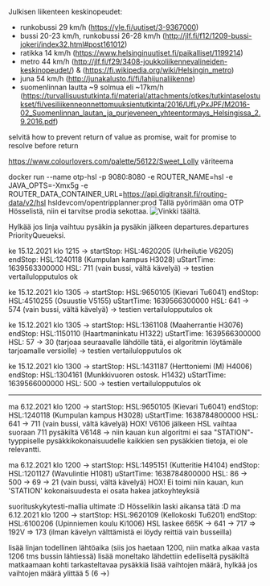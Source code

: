 Julkisen liikenteen keskinopeudet:

-   runkobussi 29 km/h (https://yle.fi/uutiset/3-9367000)
-   bussi 20-23 km/h, runkobussi 26-28 km/h (http://jlf.fi/f12/1209-bussi-jokeri/index32.html#post161012)
-   ratikka 14 km/h (https://www.helsinginuutiset.fi/paikalliset/1199214)
-   metro 44 km/h (http://jlf.fi/f29/3408-joukkoliikennevalineiden-keskinopeudet/) & (https://fi.wikipedia.org/wiki/Helsingin_metro)
-   juna 54 km/h (http://junakalusto.fi/fi/lahijunaliikenne)
-   suomenlinnan lautta ~9 solmua eli ~17km/h (https://turvallisuustutkinta.fi/material/attachments/otkes/tutkintaselostukset/fi/vesiliikenneonnettomuuksientutkinta/2016/UfLyPxJPF/M2016-02_Suomenlinnan_lautan_ja_purjeveneen_yhteentormays_Helsingissa_2.9.2016.pdf)

selvitä how to prevent return of value as promise, wait for promise to resolve before return

https://www.colourlovers.com/palette/56122/Sweet_Lolly väriteema

docker run --name otp-hsl -p 9080:8080 -e ROUTER_NAME=hsl -e JAVA_OPTS=-Xmx5g -e ROUTER_DATA_CONTAINER_URL=https://api.digitransit.fi/routing-data/v2/hsl hsldevcom/opentripplanner:prod
Tällä pyörimään oma OTP Hösselistä, niin ei tarvitse prodia sekottaa. ![Vinkki täältä.](https://digitransit.fi/en/developers/architecture/x-apis/1-routing-api/)

Hylkää jos linja vaihtuu pysäkin ja pysäkin jälkeen
departures.departures PriorityQueueksi.

ke 15.12.2021 klo 1215 ->
startStop: HSL:4620205 (Urheilutie V6205)
endStop: HSL:1240118 (Kumpulan kampus H3028)
uStartTime: 1639563300000
HSL: 711 (vain bussi, vältä kävelyä)
-> testien vertailulopputulos ok

ke 15.12.2021 klo 1305 ->
startStop: HSL:9650105 (Kievari Tu6041)
endStop: HSL:4510255 (Osuustie V5155)
uStartTime: 1639566300000
HSL: 641 -> 574 (vain bussi, vältä kävelyä)
-> testien vertailulopputulos ok

ke 15.12.2021 klo 1305 ->
startStop: HSL:1361108 (Maaherrantie H3076)
endStop: HSL:1150110 (Haartmaninkatu H1322)
uStartTime: 1639566300000
HSL: 57 -> 30 (tarjoaa seuraavalle lähdölle tätä, ei algoritmin löytämäle tarjoamalle versiolle)
-> testien vertailulopputulos ok

ke 15.12.2021 klo 1300 ->
startStop: HSL:1431187 (Herttoniemi (M) H4006)
endStop: HSL:1304161 (Munkkivuoren ostosk. H1432)
uStartTime: 1639566000000
HSL: 500
-> testien vertailulopputulos ok

---

ma 6.12.2021 klo 1200 ->
startStop: HSL:9650105 (Kievari Tu6041)
endStop: HSL:1240118 (Kumpulan kampus H3028)
uStartTime: 1638784800000
HSL: 641 -> 711 (vain bussi, vältä kävelyä)
HOX! V6106 jälkeen HSL vaihtaa suoraan 711 pysäkiltä V6148 -> niin kauan kun algoritmi ei saa "STATION"-tyyppiselle pysäkkikokonaisuudelle kaikkien sen pysäkkien tietoja, ei ole relevantti.

ma 6.12.2021 klo 1200 ->
startStop: HSL:1495151 (Kutteritie H4104)
endStop: HSL:1201127 (Wavulintie H1081)
uStartTime: 1638784800000
HSL: 86 -> 500 -> 69 -> 21 (vain bussi, vältä kävelyä)
HOX! Ei toimi niin kauan, kun 'STATION' kokonaisuudesta ei osata hakea jatkoyhteyksiä

suorituskykytesti-mallia ultimate :D Hösselikin laski aikansa tätä :D
ma 6.12.2021 klo 1200 ->
startStop: HSL:9620109 (Kellokoski Tu6201)
endStop: HSL:6100206 (Upinniemen koulu Ki1006)
HSL laskee 665K -> 641 -> 717 => 192V => 173 (ilman kävelyn välttämistä ei löydy reittiä vain busseilla)

lisää linjan todellinen lähtöaika (siis jos haetaan 1200, niin matka alkaa vasta 1206 tms bussin lähtiessä)
lisää moneltako lähdettiin edelliseltä pysäkiltä matkaamaan kohti tarkasteltavaa pysäkkiä
lisää vaihtojen määrä, hylkää jos vaihtojen määrä ylittää 5 (6 ->)
